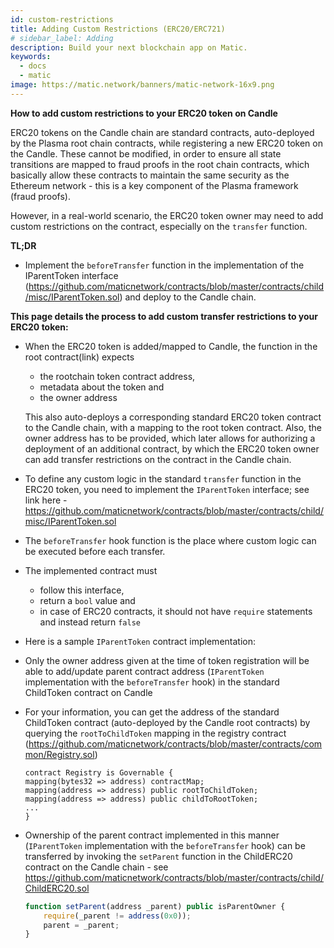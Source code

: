 ```yaml
---
id: custom-restrictions
title: Adding Custom Restrictions (ERC20/ERC721)
# sidebar_label: Adding
description: Build your next blockchain app on Matic.
keywords:
  - docs
  - matic
image: https://matic.network/banners/matic-network-16x9.png 
---
```

**How to add custom restrictions to your ERC20 token on Candle**

ERC20 tokens on the Candle chain are standard contracts, auto-deployed by the Plasma root chain contracts, while registering a new ERC20 token on the Candle. These cannot be modified, in order to ensure all state transitions are mapped to fraud proofs in the root chain contracts, which basically allow these contracts to maintain the same security as the Ethereum network - this is a key component of the Plasma framework (fraud proofs).

However, in a real-world scenario, the ERC20 token owner may need to add custom restrictions on the contract, especially on the `transfer` function. 

**TL;DR**

- Implement the `beforeTransfer` function in the implementation of the IParentToken interface (https://github.com/maticnetwork/contracts/blob/master/contracts/child/misc/IParentToken.sol) and deploy to the Candle chain.

**This page details the process to add custom transfer restrictions to your ERC20 token:**

- When the ERC20 token is added/mapped to Candle, the function in the root contract(link) expects 
    - the rootchain token contract address,
    - metadata about the token and
    - the owner address

    This also auto-deploys a corresponding standard ERC20 token contract to the Candle chain, with a mapping to the root token contract. Also, the owner address has to be provided, which later allows for authorizing a deployment of an additional contract, by which the ERC20 token owner can add transfer restrictions on the contract in the Candle chain.
  
- To define any custom logic in the standard `transfer` function in the ERC20 token, you need to implement the `IParentToken` interface; see link here - https://github.com/maticnetwork/contracts/blob/master/contracts/child/misc/IParentToken.sol

- The `beforeTransfer` hook function is the place where custom logic can be executed before each transfer. 
- The implemented contract must 
    - follow this interface,
    - return a `bool` value and 
    - in case of ERC20 contracts, it should not have `require` statements and instead return `false`
- Here is a sample `IParentToken` contract implementation:

<script src="https://gist.github.com/anurag-arjun/c7382e2abaf0822e6ec7e988eb46c92e.js"></script>

- Only the owner address given at the time of token registration will be able to add/update parent contract address (`IParentToken` implementation with the `beforeTransfer` hook) in the standard ChildToken contract on Candle
- For your information, you can get the address of the standard ChildToken contract (auto-deployed by the Candle root contracts) by querying the `rootToChildToken` mapping in the registry contract (https://github.com/maticnetwork/contracts/blob/master/contracts/common/Registry.sol)

    ```solidity
    contract Registry is Governable {
    mapping(bytes32 => address) contractMap;
    mapping(address => address) public rootToChildToken;
    mapping(address => address) public childToRootToken;
    ...
    }
    ```

- Ownership of the parent contract implemented in this manner (`IParentToken` implementation with the `beforeTransfer` hook) can be transferred by invoking the `setParent` function in the ChildERC20 contract on the Candle chain - see https://github.com/maticnetwork/contracts/blob/master/contracts/child/ChildERC20.sol

    ```js
    function setParent(address _parent) public isParentOwner {
        require(_parent != address(0x0));
        parent = _parent;
    }
    ```